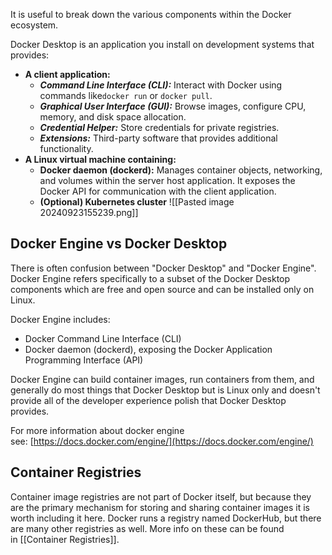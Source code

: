 It is useful to break down the various components within the Docker ecosystem.

Docker Desktop is an application you install on development systems that provides:

- **A client application:**
    - _**Command Line Interface (CLI):**_ Interact with Docker using commands like`docker run` or `docker pull`.
    - _**Graphical User Interface (GUI):**_ Browse images, configure CPU, memory, and disk space allocation.
    - _**Credential Helper:**_ Store credentials for private registries.
    - _**Extensions:**_ Third-party software that provides additional functionality.
- **A Linux virtual machine containing:**
    - **Docker daemon (dockerd):** Manages container objects, networking, and volumes within the server host application. It exposes the Docker API for communication with the client application.
    - **(Optional) Kubernetes cluster**
    ![[Pasted image 20240923155239.png]]

## Docker Engine vs Docker Desktop

There is often confusion between "Docker Desktop" and "Docker Engine". Docker Engine refers specifically to a subset of the Docker Desktop components which are free and open source and can be installed only on Linux.

Docker Engine includes:

- Docker Command Line Interface (CLI)
- Docker daemon (dockerd), exposing the Docker Application Programming Interface (API)

Docker Engine can build container images, run containers from them, and generally do most things that Docker Desktop but is Linux only and doesn't provide all of the developer experience polish that Docker Desktop provides.

For more information about docker engine see: [https://docs.docker.com/engine/](https://docs.docker.com/engine/)

## Container Registries

Container image registries are not part of Docker itself, but because they are the primary mechanism for storing and sharing container images it is worth including it here. Docker runs a registry named DockerHub, but there are many other registries as well. More info on these can be found in [[Container Registries]].